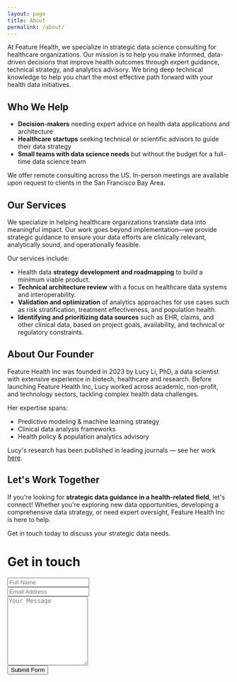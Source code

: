 ```yaml
---
layout: page
title: About
permalink: /about/
---
```


At Feature Health, we specialize in strategic data science consulting for healthcare organizations. Our mission is to help you make informed, data-driven decisions that improve health outcomes through expert guidance, technical strategy, and analytics advisory. We bring deep technical knowledge to help you chart the most effective path forward with your health data initiatives.

## Who We Help

* **Decision-makers** needing expert advice on health data applications and architecture
* **Healthcare startups** seeking technical or scientific advisors to guide their data strategy
* **Small teams with data science needs** but without the budget for a full-time data science team


We offer remote consulting across the US. In-person meetings are available upon request to clients in the San Francisco Bay Area.

## Our Services

We specialize in helping healthcare organizations translate data into meaningful impact. Our work goes beyond implementation—we provide strategic guidance to ensure your data efforts are clinically relevant, analytically sound, and operationally feasible. 

Our services include:

- Health data **strategy development and roadmapping** to build a minimum viable product. 
- **Technical architecture review** with a focus on healthcare data systems and interoperability.  
- **Validation and optimization** of analytics approaches for use cases such as risk stratification, treatment effectiveness, and population health.
- **Identifying and prioritizing data sources** such as EHR, claims, and other clinical data, based on project goals, availability, and technical or regulatory constraints.

## About Our Founder

Feature Health Inc was founded in 2023 by Lucy Li, PhD, a data scientist with extensive experience in biotech, healthcare and research. Before launching Feature Health Inc, Lucy worked across academic, non-profit, and technology sectors, tackling complex health data challenges.

Her expertise spans:
* Predictive modeling & machine learning strategy
* Clinical data analysis frameworks
* Health policy & population analytics advisory

Lucy's research has been published in leading journals — see her work [here](https://scholar.google.com/citations?user=WJdo42cAAAAJ&hl=en&citsig=ALAJMKGVv1H6GCRd34qG9T3AbieY).

## Let's Work Together
If you're looking for **strategic data guidance in a health-related field**, let's connect! Whether you're exploring new data opportunities, developing a comprehensive data strategy, or need expert oversight, Feature Health Inc is here to help.

Get in touch today to discuss your strategic data needs.

<div class="container" id="contact">
  <h1>Get in touch</h1>
  <form target="_blank" action="https://formsubmit.co/4f001a9f0be62a0a7683124fc0085999" method="POST" style="width: 100%; max-width: 800px; margin: 0 auto;">
    <div class="form-group">
      <div class="form-row">
        <div class="col">
          <input type="text" name="name" class="form-control" placeholder="Full Name" required>
        </div>
        <div class="col">
          <input type="email" name="email" class="form-control" placeholder="Email Address" required>
        </div>
      </div>
    </div>
    <div class="form-group">
      <textarea placeholder="Your Message" class="form-control" name="message" rows="10" required></textarea>
    </div>
    <button type="submit" class="btn btn-lg btn-dark btn-block">Submit Form</button>
  </form>
</div>

